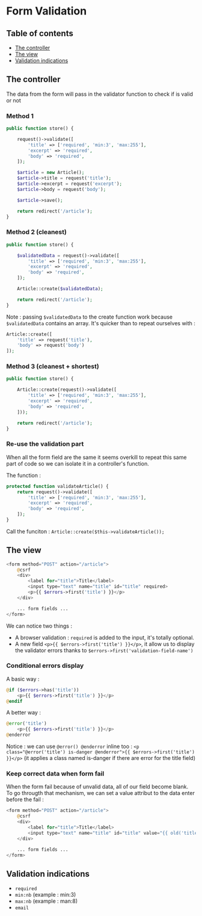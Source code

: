 # Form Validation

## Table of contents

* [The controller](#The-controller) 
* [The view](#The-view) 
* [Validation indications](#Validation-indications)

## The controller

The data from the form will pass in the validator function to check if is valid or not

### Method 1 

```php
public function store() {

    request()->validate([
        'title' => ['required', 'min:3', 'max:255'],
        'excerpt' => 'required',
        'body' => 'required',
    ]);

    $article = new Article();
    $article->title = request('title');
    $article->excerpt = request('excerpt');
    $article->body = request('body');

    $article->save();

    return redirect('/article');
}
```

### Method 2 (cleanest)

```php
public function store() {

    $validatedData = request()->validate([
        'title' => ['required', 'min:3', 'max:255'],
        'excerpt' => 'required',
        'body' => 'required',
    ]);

    Article::create($validatedData);

    return redirect('/article');
}
```

Note : passing `$validatedData` to the create function work because `$validatedData` contains an array.
It's quicker than to repeat ourselves with :
```php
Article::create([
    'title' => request('title'),
    'body' => request('body')
]);
```

### Method 3 (cleanest + shortest)

```php
public function store() {

    Article::create(request()->validate([
        'title' => ['required', 'min:3', 'max:255'],
        'excerpt' => 'required',
        'body' => 'required',
    ]));

    return redirect('/article');
}
```

### Re-use the validation part

When all the form field are the same it seems overkill to repeat this same part of code so we can isolate it in a controller's function.

The function : 

```php
protected function validateArticle() {
    return request()->validate([
        'title' => ['required', 'min:3', 'max:255'],
        'excerpt' => 'required',
        'body' => 'required',
    ]);
}
```

Call the funciton : `Article::create($this->validateArticle());`

## The view

```php
<form method="POST" action="/article">
    @csrf
    <div>
        <label for="title">Title</label>
        <input type="text" name="title" id="title" required>
        <p>{{ $errors->first('title') }}</p>
    </div>

    ... form fields ...
</form>
```

We can notice two things :    
* A browser validation : `required` is added to the input, it's totally optional.
* A new field `<p>{{ $errors->first('title') }}</p>`, it allow us to display the validator errors thanks to `$errors->first('validation-field-name')` 

### Conditional errors display

A basic way : 
```php
@if ($errors->has('title'))
    <p>{{ $errors->first('title') }}</p>
@endif
```

A better way :
```php
@error('title')
    <p>{{ $errors->first('title') }}</p>
@enderror
```

Notice : we can use `@error() @enderror` inline too : `<p class="@error('title') is-danger @enderror">{{ $errors->first('title') }}</p>` (it applies a class named is-danger if there are error for the title field)

### Keep correct data when form fail

When the form fail because of unvalid data, all of our field become blank.   
To go througth that mechanism, we can set a value attribut to the data enter before the fail : 

```php
<form method="POST" action="/article">
    @csrf
    <div>
        <label for="title">Title</label>
        <input type="text" name="title" id="title" value="{{ old('title') }}">
    </div>

    ... form fields ...
</form>
```


## Validation indications

* `required`
* `min:nb` (example : min:3)
* `max:nb` (example : man:8)
* `email`
